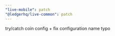 ```yaml
---
"live-mobile": patch
"@ledgerhq/live-common": patch
---
```


try/catch coin config + fix configuration name typo

